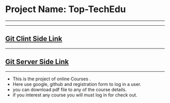 # **Project Name: Top-TechEdu**
---
----
[Git Clint Side Link](https://github.com/programming-hero-web-course1/b610-learning-platform-client-side-sakib036)
----

----
[Git Server Side Link ](https://github.com/programming-hero-web-course1/b610-lerning-platform-server-side-sakib036)
----

---
* This is the project of online Courses .
* Here use google, github and registration form to log in a user.
* you can download pdf file to any of the course details.
* if you interest any course you will must log in for check out.